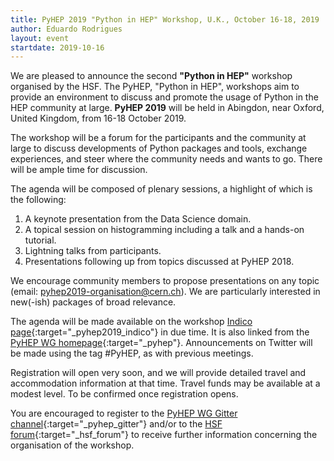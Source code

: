 ```yaml
---
title: PyHEP 2019 "Python in HEP" Workshop, U.K., October 16-18, 2019
author: Eduardo Rodrigues
layout: event
startdate: 2019-10-16
---
```


We are pleased to announce the second **"Python in HEP"** workshop organised by
the HSF. The PyHEP, "Python in HEP", workshops aim to provide an environment to
discuss and promote the usage of Python in the HEP community at large. **PyHEP
2019** will be held in Abingdon, near Oxford, United Kingdom, from 16-18
October 2019.

The workshop will be a forum for the participants and the community at large to
discuss developments of Python packages and tools, exchange experiences, and
steer where the community needs and wants to go. There will be ample time for
discussion.

The agenda will be composed of plenary sessions, a highlight of which is the
following:

1. A keynote presentation from the Data Science domain.
2. A topical session on histogramming including a talk and a hands-on tutorial.
3. Lightning talks from participants.
4. Presentations following up from topics discussed at PyHEP 2018.

We encourage community members to propose presentations on any topic (email:
pyhep2019-organisation@cern.ch). We are particularly interested in new(-ish)
packages of broad relevance.

The agenda will be made available on the workshop
[Indico page](https://indico.cern.ch/e/pyhep2019){:target="\_pyhep2019_indico"}
in due time. It is also linked from the
[PyHEP WG homepage](http://hepsoftwarefoundation.org/activities/pyhep.html){:target="\_pyhep"}.
Announcements on Twitter will be made using the tag #PyHEP, as with previous
meetings.

Registration will open very soon, and we will provide detailed travel and
accommodation information at that time. Travel funds may be available at a
modest level. To be confirmed once registration opens.

You are encouraged to register to the
[PyHEP WG Gitter channel](https://gitter.im/HSF/PyHEP){:target="\_pyhep_gitter"}
and/or to the
[HSF forum](https://groups.google.com/forum/#!forum/hsf-forum){:target="\_hsf_forum"}
to receive further information concerning the organisation of the workshop.
